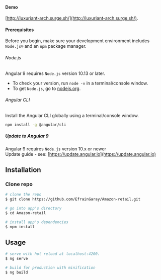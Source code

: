 
#### Demo
 [http://luxuriant-arch.surge.sh/](http://luxuriant-arch.surge.sh/).


#### Prerequisites
Before you begin, make sure your development environment includes `Node.js®` and an `npm` package manager.

###### Node.js
Angular 9 requires `Node.js` version 10.13 or later.

- To check your version, run `node -v` in a terminal/console window.
- To get `Node.js`, go to [nodejs.org](https://nodejs.org/).

###### Angular CLI
Install the Angular CLI globally using a terminal/console window.
```bash
npm install -g @angular/cli
```

##### Update to Angular 9
Angular 9 requires `Node.js` version 10.x or newer    
Update guide - see: [https://update.angular.io](https://update.angular.io)

## Installation

### Clone repo

``` bash
# clone the repo
$ git clone https://github.com/EfrainGaray/Amazon-retail.git

# go into app's directory
$ cd Amazon-retail

# install app's dependencies
$ npm install
```

## Usage

``` bash
# serve with hot reload at localhost:4200.
$ ng serve

# build for production with minification
$ ng build
```
